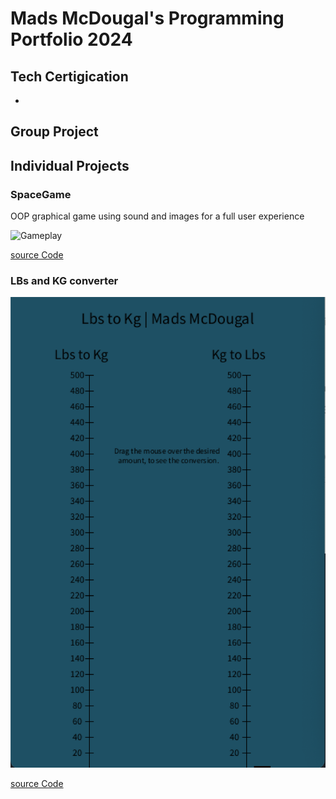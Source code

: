 # Mads McDougal's Programming Portfolio 2024 
## Tech Certigication
*

## Group Project

## Individual Projects

### SpaceGame
OOP graphical game using sound and images for a full user experience 

![Gameplay]()

[source Code]()

### LBs and KG converter
![Conversion](https://github.com/olmpyia/programmingportfolio/blob/main/images/Screenshot%202024-02-02%20at%2011.06.54%20AM.png)

[source Code]()
